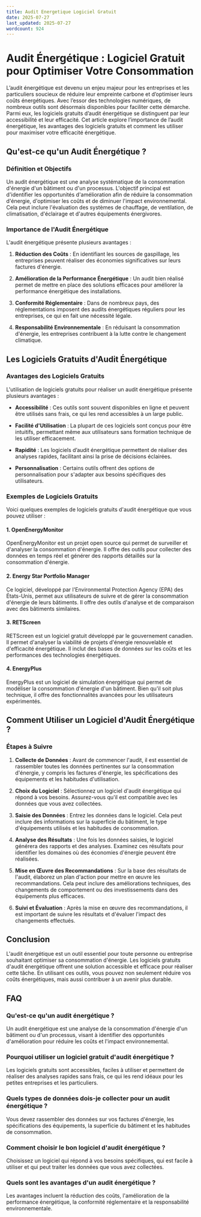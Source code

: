 ```yaml
---
title: Audit Energetique Logiciel Gratuit
date: 2025-07-27
last_updated: 2025-07-27
wordcount: 924
---
```


# Audit Énergétique : Logiciel Gratuit pour Optimiser Votre Consommation

L’audit énergétique est devenu un enjeu majeur pour les entreprises et les particuliers soucieux de réduire leur empreinte carbone et d’optimiser leurs coûts énergétiques. Avec l’essor des technologies numériques, de nombreux outils sont désormais disponibles pour faciliter cette démarche. Parmi eux, les logiciels gratuits d’audit énergétique se distinguent par leur accessibilité et leur efficacité. Cet article explore l’importance de l’audit énergétique, les avantages des logiciels gratuits et comment les utiliser pour maximiser votre efficacité énergétique.

## Qu'est-ce qu'un Audit Énergétique ?

### Définition et Objectifs

Un audit énergétique est une analyse systématique de la consommation d'énergie d'un bâtiment ou d'un processus. L'objectif principal est d'identifier les opportunités d'amélioration afin de réduire la consommation d'énergie, d'optimiser les coûts et de diminuer l'impact environnemental. Cela peut inclure l'évaluation des systèmes de chauffage, de ventilation, de climatisation, d'éclairage et d'autres équipements énergivores.

### Importance de l'Audit Énergétique

L'audit énergétique présente plusieurs avantages :

1. **Réduction des Coûts** : En identifiant les sources de gaspillage, les entreprises peuvent réaliser des économies significatives sur leurs factures d'énergie.
   
2. **Amélioration de la Performance Énergétique** : Un audit bien réalisé permet de mettre en place des solutions efficaces pour améliorer la performance énergétique des installations.

3. **Conformité Réglementaire** : Dans de nombreux pays, des réglementations imposent des audits énergétiques réguliers pour les entreprises, ce qui en fait une nécessité légale.

4. **Responsabilité Environnementale** : En réduisant la consommation d'énergie, les entreprises contribuent à la lutte contre le changement climatique.

## Les Logiciels Gratuits d'Audit Énergétique

### Avantages des Logiciels Gratuits

L'utilisation de logiciels gratuits pour réaliser un audit énergétique présente plusieurs avantages :

- **Accessibilité** : Ces outils sont souvent disponibles en ligne et peuvent être utilisés sans frais, ce qui les rend accessibles à un large public.

- **Facilité d'Utilisation** : La plupart de ces logiciels sont conçus pour être intuitifs, permettant même aux utilisateurs sans formation technique de les utiliser efficacement.

- **Rapidité** : Les logiciels d’audit énergétique permettent de réaliser des analyses rapides, facilitant ainsi la prise de décisions éclairées.

- **Personnalisation** : Certains outils offrent des options de personnalisation pour s'adapter aux besoins spécifiques des utilisateurs.

### Exemples de Logiciels Gratuits

Voici quelques exemples de logiciels gratuits d'audit énergétique que vous pouvez utiliser :

#### 1. **OpenEnergyMonitor**

OpenEnergyMonitor est un projet open source qui permet de surveiller et d'analyser la consommation d'énergie. Il offre des outils pour collecter des données en temps réel et générer des rapports détaillés sur la consommation d'énergie.

#### 2. **Energy Star Portfolio Manager**

Ce logiciel, développé par l'Environmental Protection Agency (EPA) des États-Unis, permet aux utilisateurs de suivre et de gérer la consommation d'énergie de leurs bâtiments. Il offre des outils d'analyse et de comparaison avec des bâtiments similaires.

#### 3. **RETScreen**

RETScreen est un logiciel gratuit développé par le gouvernement canadien. Il permet d'analyser la viabilité de projets d'énergie renouvelable et d'efficacité énergétique. Il inclut des bases de données sur les coûts et les performances des technologies énergétiques.

#### 4. **EnergyPlus**

EnergyPlus est un logiciel de simulation énergétique qui permet de modéliser la consommation d'énergie d'un bâtiment. Bien qu'il soit plus technique, il offre des fonctionnalités avancées pour les utilisateurs expérimentés.

## Comment Utiliser un Logiciel d'Audit Énergétique ?

### Étapes à Suivre

1. **Collecte de Données** : Avant de commencer l'audit, il est essentiel de rassembler toutes les données pertinentes sur la consommation d'énergie, y compris les factures d'énergie, les spécifications des équipements et les habitudes d'utilisation.

2. **Choix du Logiciel** : Sélectionnez un logiciel d'audit énergétique qui répond à vos besoins. Assurez-vous qu'il est compatible avec les données que vous avez collectées.

3. **Saisie des Données** : Entrez les données dans le logiciel. Cela peut inclure des informations sur la superficie du bâtiment, le type d'équipements utilisés et les habitudes de consommation.

4. **Analyse des Résultats** : Une fois les données saisies, le logiciel générera des rapports et des analyses. Examinez ces résultats pour identifier les domaines où des économies d'énergie peuvent être réalisées.

5. **Mise en Œuvre des Recommandations** : Sur la base des résultats de l'audit, élaborez un plan d'action pour mettre en œuvre les recommandations. Cela peut inclure des améliorations techniques, des changements de comportement ou des investissements dans des équipements plus efficaces.

6. **Suivi et Évaluation** : Après la mise en œuvre des recommandations, il est important de suivre les résultats et d'évaluer l'impact des changements effectués.

## Conclusion

L'audit énergétique est un outil essentiel pour toute personne ou entreprise souhaitant optimiser sa consommation d'énergie. Les logiciels gratuits d'audit énergétique offrent une solution accessible et efficace pour réaliser cette tâche. En utilisant ces outils, vous pouvez non seulement réduire vos coûts énergétiques, mais aussi contribuer à un avenir plus durable.

## FAQ

### Qu'est-ce qu'un audit énergétique ?

Un audit énergétique est une analyse de la consommation d'énergie d'un bâtiment ou d'un processus, visant à identifier des opportunités d'amélioration pour réduire les coûts et l'impact environnemental.

### Pourquoi utiliser un logiciel gratuit d'audit énergétique ?

Les logiciels gratuits sont accessibles, faciles à utiliser et permettent de réaliser des analyses rapides sans frais, ce qui les rend idéaux pour les petites entreprises et les particuliers.

### Quels types de données dois-je collecter pour un audit énergétique ?

Vous devez rassembler des données sur vos factures d'énergie, les spécifications des équipements, la superficie du bâtiment et les habitudes de consommation.

### Comment choisir le bon logiciel d'audit énergétique ?

Choisissez un logiciel qui répond à vos besoins spécifiques, qui est facile à utiliser et qui peut traiter les données que vous avez collectées.

### Quels sont les avantages d'un audit énergétique ?

Les avantages incluent la réduction des coûts, l'amélioration de la performance énergétique, la conformité réglementaire et la responsabilité environnementale.